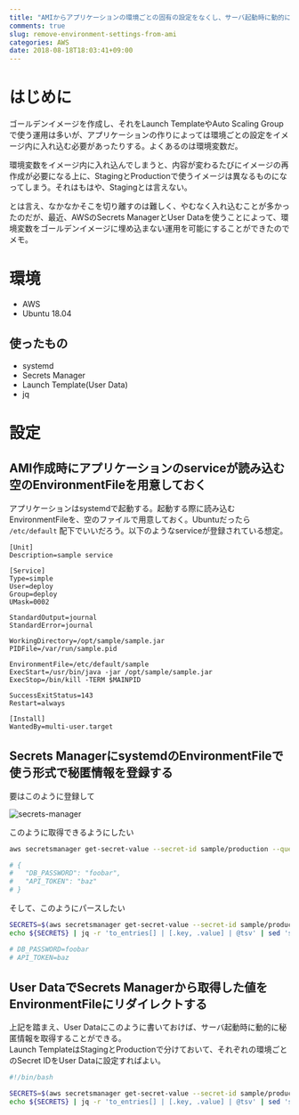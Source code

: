 ```yaml
---
title: "AMIからアプリケーションの環境ごとの固有の設定をなくし、サーバ起動時に動的に取得することにより、StagingとProductionで同じAMIを使う"
comments: true
slug: remove-environment-settings-from-ami
categories: AWS
date: 2018-08-18T18:03:41+09:00
---
```


# はじめに

ゴールデンイメージを作成し、それをLaunch TemplateやAuto Scaling Groupで使う運用は多いが、アプリケーションの作りによっては環境ごとの設定をイメージ内に入れ込む必要があったりする。よくあるのは環境変数だ。

環境変数をイメージ内に入れ込んでしまうと、内容が変わるたびにイメージの再作成が必要になる上に、StagingとProductionで使うイメージは異なるものになってしまう。それはもはや、Stagingとは言えない。

とは言え、なかなかそこを切り離すのは難しく、やむなく入れ込むことが多かったのだが、最近、AWSのSecrets ManagerとUser Dataを使うことによって、環境変数をゴールデンイメージに埋め込まない運用を可能にすることができたのでメモ。

# 環境

- AWS
- Ubuntu 18.04

## 使ったもの

- systemd
- Secrets Manager
- Launch Template(User Data)
- jq

# 設定

## AMI作成時にアプリケーションのserviceが読み込む空のEnvironmentFileを用意しておく

アプリケーションはsystemdで起動する。起動する際に読み込むEnvironmentFileを、空のファイルで用意しておく。Ubuntuだったら `/etc/default` 配下でいいだろう。以下のようなserviceが登録されている想定。

```sample.service
[Unit]
Description=sample service

[Service]
Type=simple
User=deploy
Group=deploy
UMask=0002

StandardOutput=journal
StandardError=journal

WorkingDirectory=/opt/sample/sample.jar
PIDFile=/var/run/sample.pid

EnvironmentFile=/etc/default/sample
ExecStart=/usr/bin/java -jar /opt/sample/sample.jar
ExecStop=/bin/kill -TERM $MAINPID

SuccessExitStatus=143
Restart=always

[Install]
WantedBy=multi-user.target
```

## Secrets ManagerにsystemdのEnvironmentFileで使う形式で秘匿情報を登録する

要はこのように登録して

![secrets-manager](/images/secrets.jpg)

このように取得できるようにしたい

```sh
aws secretsmanager get-secret-value --secret-id sample/production --query SecretString | jq fromjson

# {
#   "DB_PASSWORD": "foobar",
#   "API_TOKEN": "baz"
# }
```

そして、このようにパースしたい

```sh
SECRETS=$(aws secretsmanager get-secret-value --secret-id sample/production --query SecretString | jq fromjson)
echo ${SECRETS} | jq -r 'to_entries[] | [.key, .value] | @tsv' | sed 's/\t/=/g'

# DB_PASSWORD=foobar
# API_TOKEN=baz
```

## User DataでSecrets Managerから取得した値をEnvironmentFileにリダイレクトする

上記を踏まえ、User Dataにこのように書いておけば、サーバ起動時に動的に秘匿情報を取得することができる。  
Launch TemplateはStagingとProductionで分けておいて、それぞれの環境ごとのSecret IDをUser Dataに設定すればよい。

```sh
#!/bin/bash

SECRETS=$(aws secretsmanager get-secret-value --secret-id sample/production --query SecretString | jq fromjson)
echo ${SECRETS} | jq -r 'to_entries[] | [.key, .value] | @tsv' | sed 's/\t/=/g' > /etc/default/sample
```

